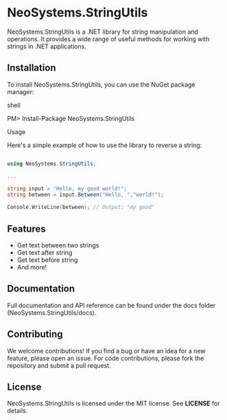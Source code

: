 # NeoSystems.StringUtils

NeoSystems.StringUtils is a .NET library for string manipulation and operations. It provides a wide range of useful methods for working with strings in .NET applications.

## Installation

To install NeoSystems.StringUtils, you can use the NuGet package manager:

shell

PM> Install-Package NeoSystems.StringUtils

Usage

Here's a simple example of how to use the library to reverse a string:

``` csharp

using NeoSystems.StringUtils;

...

string input = "Hello, my good world!";
string between = input.Between("Hello, ","world!");

Console.WriteLine(between); // Output: "my good"
```

## Features

* Get text between two strings
* Get text after string
* Get text before string
* And more!

## Documentation

Full documentation and API reference can be found under the docs folder (NeoSystems.StringUtils/docs).

## Contributing

We welcome contributions! If you find a bug or have an idea for a new feature, please open an issue. For code contributions, please fork the repository and submit a pull request.

## License

NeoSystems.StringUtils is licensed under the MIT license. See **LICENSE** for details.
